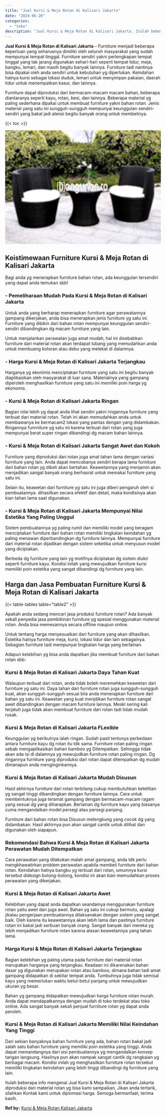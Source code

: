 ```yaml
---
title: "Jual Kursi & Meja Rotan di Kalisari Jakarta"
date: "2024-06-20"
categories: 
  - "toko"
description: "Jual Kursi & Meja Rotan di Kalisari Jakarta. Itulah beberapa info mengenai Jual Kursi & Meja Rotan di Kalisari Jakarta diproduksi dari material rotan yg bisa..."
---
```


**Jual Kursi & Meja Rotan di Kalisari Jakarta** – Furniture menjadi beberapa keperluan yang seharusnya dimiliki oleh seluruh masyarakat yang sudah mempunyai tempat tinggal. Furniture sendiri yakni perlengkapan tempat tinggal yang tak jarang digunakan sehari-hari seperti tempat tidur, meja, bangku, lemari, dan masih begitu banyak lainnya. Furniture tadi nantinya bisa dipakai oleh anda sendiri untuk kebutuhan yg diperlukan. Keindahan halnya kursi sebagai lokasi duduk, lemari untuk menyimpan pakaian, daerah tidur untuk menempatkan kasur, dan lainnya.

Furniture dapat diproduksi dari bermacam-macam macam bahan, beberapa diantaranya seperti kayu, rotan, besi, dan lainnya. Beberapa material yg paling sederhana dipakai untuk membuat furniture yakni bahan rotan. Jenis material yang satu ini sungguh-sungguh mempunyai keunggulan sendiri-sendiri yang bakal jadi atensi begitu banyak orang untuk membelinya.

{{< toc >}}

![Jual Kursi & Meja Rotan di Kalisari Jakarta](/images/kursi-meja-rotan-murah51.png)

## Keistimewaan Furniture Kursi & Meja Rotan di Kalisari Jakarta

Bagi anda yg menerapkan furniture bahan rotan, ada keunggulan tersendiri yang dapat anda temukan sbb!

### \- Pemeliharaan Mudah Pada Kursi & Meja Rotan di Kalisari Jakarta

Untuk anda yang berharap menerapkan furniture agar perawatannya gampang dikerjakan, anda bisa menerapkan jenis furniture yg satu ini. Furniture yang dibikin dari bahan rotan mempunyai keunggulan sendiri-sendiri dibandingkan dg macam furniture yang lain.

Untuk menjalankan perawatan juga amat mudah, hal ini disebabkan furniture dari material rotan akan terdapat lubang yang memudahkan anda untuk membuang kotoran atau debu yang melekat di dalamnya.

### \- Harga Kursi & Meja Rotan di Kalisari Jakarta Terjangkau

Harganya yg ekonimis menciptakan furniture yang satu ini begitu banyak diaplikasikan oleh masyarakat di luar sana. Materialnya yang gampang diperoleh menghasilkan furniture yang satu ini memiliki poin harga yg ekonomis.

### \- Kursi & Meja Rotan di Kalisari Jakarta Ringan

Bagian nilai lebih yg dapat anda lihat sendiri yakni ringannya furniture yang terbuat dari material rotan. Telah ini akan memudahkan anda untuk membawanya ke bermacam2 lokasi yang pantas dengan yang didambakan. Ringannya funrniture yg satu ini karena terbuat dari rotan yang juga mempunyai berat super ringan dibandingi dg macam bahan lainnya.

### \- Kursi & Meja Rotan di Kalisari Jakarta Sangat Awet dan Kokoh

Furniture yang diproduksi dari rotan juga amat tahan lama dengan variasi furniture yang lain. Anda dapat mencobanya sendiri berapa lama furniture dari bahan rotan yg dibeli akan bertahan. Keawetannya yang menjamin akan menjadikan sangat banyak orang berhasrat untuk memakai furniture yang satu ini.

Selain itu, keawetan dari furniture yg satu ini juga diberi pengaruh oleh si pembuatannya. dihasilkan secara efektif dan detail, maka kondisinya akan kian tahan lama saat digunakan.

### \- Kursi & Meja Rotan di Kalisari Jakarta Mempunyai Nilai Estetika Yang Paling Unggul

Sistem pembuatannya yg paling rumit dan memiliki model yang beragam menciptakan furniture dari bahan rotan memiliki tingkatan keindahan yg paling menawan diperbandingkan dg furniture lainnya. Mempunyai furniture dari material rotan dijadikan dengan sistem seketika untuk menyusun model yang diciptakan.

Berbeda dg furniture yang lain yg motifnya diciptakan dg sistem diukir seperti furniture kayu. Kondisi inilah yang mewujudkan furniture kursi memiliki poin estetika yang sangat dibandingi dg furniture yang lain.

## Harga dan Jasa Pembuatan Furniture Kursi & Meja Rotan di Kalisari Jakarta

{{< table-tables table="table2" >}}

Apakah anda sedang mencari jasa produksi furniture rotan? Ada banyak sekali penyedia jasa pembikinan furniture yg spesial menggunakan material rotan. Anda bisa memesannya secara offline maupun online.

Untuk tentang harga menyesuaikan dari furniture yang akan dihasilkan. Estetika halnya furniture meja, kursi, lokasi tidur dan lain sebagainya. Sebagian furniture tadi mempunyai tingkatan harga yang berlainan.

Adapun kelebihan yg bisa anda dapatkan jika membuat furniture dari bahan rotan sbb:

### Kursi & Meja Rotan di Kalisari Jakarta Daya Tahan Kuat

Walaupun terbuat dari rotan, anda tidak boleh meremehkan keawetan dari furniture yg satu ini. Daya tahan dari furniture rotan juga sungguh-sungguh kuat, akan sungguh-sungguh sesuai bila anda menerapkan furniture dari bahan yg satu ini. Keawetan yang kuat menjdikan furniture rotan sangat awet dibandingkan dengan macam furniture lainnya. Meski sering kali terjatuh juga tidak akan membuat furniture dari rotan tadi tidak mudah rusak.

### Kursi & Meja Rotan di Kalisari Jakarta FLexible

Keunggulan yg berikutnya ialah ringan. Sudah pasti tentunya perbedaan antara furniture kayu dg rotan itu tdk sama. Furniture rotan paling ringan sebab mengaplikasikan bahan bamboo yg Ditempatkan. Sehingga tidak akan ada isi di dalamnya yg mewujudkan furniture rotan paling ringan. Dg ringannya furniture yang diproduksi dari rotan dapat ditempatkan dg mudah dimanapun anda menginginkannya.

### Kursi & Meja Rotan di Kalisari Jakarta Mudah Disusun

Hasil akhirnya furniture dari rotan terbilang cukup membutuhkan ketelitian yg sangat tinggi dibandingkan dengan furniture lainnya. Cara untuk membentuknya juga teramat gampang dengan bermacam-macam ragam yang sesuai dg yang diharapkan. Berlainan dg furniture kayu yang biasanya cuma mengandalkan model persegi atau persegi panjang.

Furniture dari bahan rotan bisa Disusun melengkung yang cocok dg yang didambakan. Hasil akhirnya pun akan sangat cantik untuk dilihat dan digunakan oleh siapapun.

### Rekomendasi Bahwa Kursi & Meja Rotan di Kalisari Jakarta Perawatan Mudah Ditempatkan

Cara perawatan yang dilakukan malah amat gampang, anda tdk perlu mengkhawatirkan problem perawatan apabila membeli furniture dari bahan rotan. Keindahan halnya bangku yg terbuat dari rotan, umumnya kursi tersebut didesign bolong-bolong, kondisi ini akan kian memudahkan proses perawatan yang dikerjakan.

### Kursi & Meja Rotan di Kalisari Jakarta Awet

Kelebihan yang dapat anda dapatkan seandainya menggunakan furniture rotan yaitu awet dan juga awet. Bahan yg satu ini cukup bermutu, apalagi jikalau pengerjaan pembuatannya dilaksanakan dengan sistem yang sangat baik. Oleh karena itu keawetannya akan lebih lama dan pastinya furniture rotan ini bakal jadi serbuan banyak orang. Sangat banyak dari mereka yg lebih menjadikan furniture rotan karena alasan keawetannya yang tahan lama.

### Harga Kursi & Meja Rotan di Kalisari Jakarta Terjangkau

Bagian kelebihan yg paling utama pada furniture dari material rotan merupakan harganya yang terjangkau. Keadaan ini dikarenakan bahan dasar yg digunakan merupakan rotan atau bamboo, dimana bahan tadi amat gampang didapatkan di sekitar tempat anda. Tumbuhnya juga tidak semisal kayu yang memerlukan waktu betul-betul panjang untuk mewujudkan ukuran yg besar.

Bahan yg gampang didapatkan mewujudkan harga furniture rotan murah. Anda dapat mendapatkannya dengan mudah di toko terdekat atau toko online. Ada sangat banyak sekali penjual furniture rotan yg dapat anda peroleh.

### Kursi & Meja Rotan di Kalisari Jakarta Memiliki Nilai Keindahan Yang Tinggi

Dari sekian banyaknya bahan furniture yang ada, bahan rotan bakal jadi salah satu bahan furniture yang memiliki poin estetika yang tinggi. Anda dapat memandangnya dari sisi pembuatannya yg mengandalkan konsep tangan langsung. Hasilnya pun akan nampak sangat cantik dg rangkaian yg berbagai macam. Kondisi inilah yg menghasilkan furniture rotan tersebut memiliki tingkatan keindahan yang lebih tinggi dibandingi dg furniture yang lain.

Itulah beberapa info mengenai Jual Kursi & Meja Rotan di Kalisari Jakarta diproduksi dari material rotan yg bisa kami sampaikan, Jikan anda tertarik, silahkan Kontak kami untuk diplomasi harga. Semoga bermanfaat, terima kasih.

**Ref by:** [Kursi & Meja Rotan Kalisari Jakarta](https://id.wikipedia.org/wiki/Kursi)
